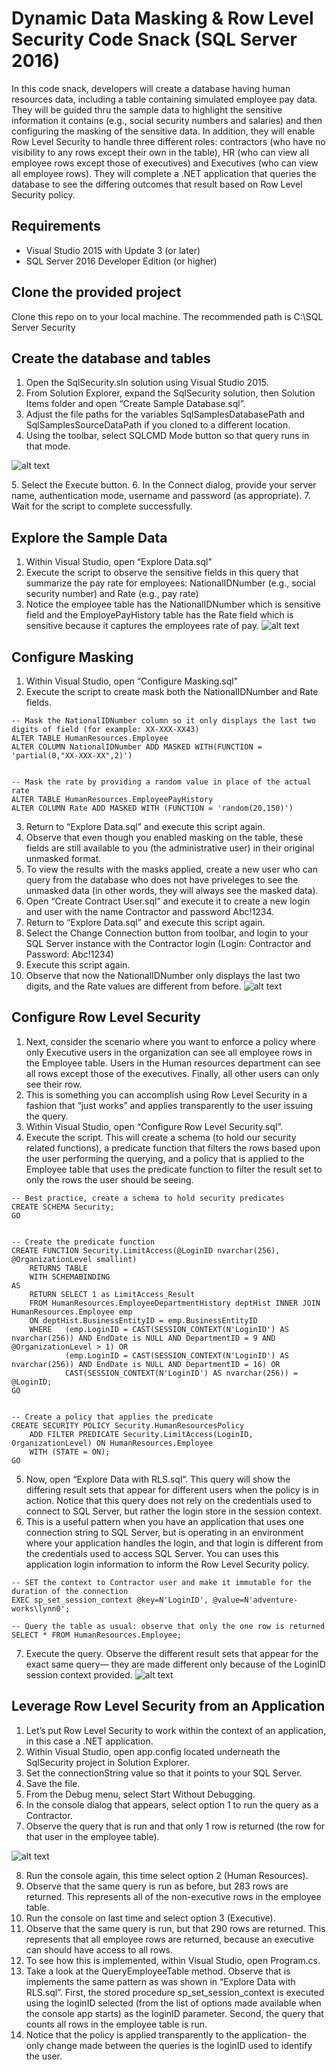 #  Dynamic Data Masking & Row Level Security Code Snack (SQL Server 2016)
In this code snack, developers will create a database having human resources data, including a table containing simulated employee pay data. They will be guided thru the sample data to highlight the sensitive information it contains (e.g., social security numbers and salaries) and then configuring the masking of the sensitive data. In addition, they will enable Row Level Security to handle three different roles: contractors (who have no visibility to any rows except their own in the table), HR (who can view all employee rows except those of executives) and Executives (who can view all employee rows). They will complete a .NET application that queries the database to see the differing outcomes that result based on Row Level Security policy.

## Requirements
- Visual Studio 2015 with Update 3 (or later)
- SQL Server 2016 Developer Edition (or higher)

## Clone the provided project
Clone this repo on to your local machine.
The recommended path is C:\SQL Server Security

## Create the database and tables
1. Open the SqlSecurity.sln solution using Visual Studio 2015.
2. From Solution Explorer, expand the SqlSecurity solution, then Solution Items folder and open “Create Sample Database.sql”.
3. Adjust the file paths for the variables SqlSamplesDatabasePath and SqlSamplesSourceDataPath if you cloned to a different location.
4. Using the toolbar, select SQLCMD Mode button so that query runs in that mode. 

![alt text][SQLCMD]

[SQLCMD]: images/sqlcmd.png "SQLCMD Mode Toggle"
5. Select the Execute button.
6. In the Connect dialog, provide your server name, authentication mode, username and password (as appropriate).
7. Wait for the script to complete successfully.

## Explore the Sample Data
1. Within Visual Studio, open “Explore Data.sql"
2. Execute the script to observe the sensitive fields in this query that summarize the pay rate for employees: NationalIDNumber (e.g., social security number) and Rate (e.g., pay rate)
3. Notice the employee table has the NationalIDNumber which is sensitive field and the EmployePayHistory table has the Rate field which is sensitive because it captures the employees rate of pay.
![alt text][Explore Data]

[Explore Data]: images/exploredatacleartext.png "Explore Data"

## Configure Masking
1. Within Visual Studio, open “Configure Masking.sql"
2. Execute the script to create mask both the NationalIDNumber and Rate fields.
```
-- Mask the NationalIDNumber column so it only displays the last two digits of field (for example: XX-XXX-XX43)
ALTER TABLE HumanResources.Employee
ALTER COLUMN NationalIDNumber ADD MASKED WITH(FUNCTION = 'partial(0,"XX-XXX-XX",2)')


-- Mask the rate by providing a random value in place of the actual rate
ALTER TABLE HumanResources.EmployeePayHistory
ALTER COLUMN Rate ADD MASKED WITH (FUNCTION = 'random(20,150)')
```
3. Return to “Explore Data.sql” and execute this script again.
4. Observe that even though you enabled masking on the table, these fields are still available to you (the administrative user) in their original unmasked format.
5. To view the results with the masks applied, create a new user who can query from the database who does not have priveleges to see the unmasked data (in other words, they will always see the masked data).
6. Open “Create Contract User.sql” and execute it to create a new login and user with the name Contractor and password Abc!1234.
7. Return to “Explore Data.sql” and execute this script again.
8. Select the Change Connection button from toolbar, and login to your SQL Server instance with the Contractor login (Login: Contractor and Password: Abc!1234)
9. Execute this script again.
10. Observe that now the NationalIDNumber only displays the last two digits, and the Rate values are different from before.
![alt text][Masked Data]

[Masked Data]: images/maskedata.png "Masked Data"

## Configure Row Level Security
1. Next, consider the scenario where you want to enforce a policy where only Executive users in the organization can see all employee rows in the Employee table. Users in the Human resources department can see all rows except those of the executives. Finally, all other users can only see their row.
2. This is something you can accomplish using Row Level Security in a fashion that “just works” and applies transparently to the user issuing the query.
3. Within Visual Studio, open “Configure Row Level Security.sql”.
4. Execute the script. This will create a schema (to hold our security related functions), a predicate function that filters the rows based upon the user performing the querying, and a policy that is applied to the Employee table that uses the predicate function to filter the result set to only the rows the user should be seeing.
```
-- Best practice, create a schema to hold security predicates
CREATE SCHEMA Security;  
GO 


-- Create the predicate function
CREATE FUNCTION Security.LimitAccess(@LoginID nvarchar(256), @OrganizationLevel smallint)
	RETURNS TABLE
	WITH SCHEMABINDING
AS
    RETURN SELECT 1 as LimitAccess_Result
	FROM HumanResources.EmployeeDepartmentHistory deptHist INNER JOIN HumanResources.Employee emp
	ON deptHist.BusinessEntityID = emp.BusinessEntityID
	WHERE	(emp.LoginID = CAST(SESSION_CONTEXT(N'LoginID') AS nvarchar(256)) AND EndDate is NULL AND DepartmentID = 9 AND @OrganizationLevel > 1) OR
			(emp.LoginID = CAST(SESSION_CONTEXT(N'LoginID') AS nvarchar(256)) AND EndDate is NULL AND DepartmentID = 16) OR
			CAST(SESSION_CONTEXT(N'LoginID') AS nvarchar(256)) = @LoginID;
GO


-- Create a policy that applies the predicate
CREATE SECURITY POLICY Security.HumanResourcesPolicy
	ADD FILTER PREDICATE Security.LimitAccess(LoginID, OrganizationLevel) ON HumanResources.Employee
	WITH (STATE = ON);
GO
```
5. Now, open “Explore Data with RLS.sql”. This query will show the differing result sets that appear for different users when the policy is in action. Notice that this query does not rely on the credentials used to connect to SQL Server, but rather the login store in the session context.
6. This is a useful pattern when you have an application that uses one connection string to SQL Server, but is operating in an environment where your application handles the login, and that login is different from the credentials used to access SQL Server. You can uses this application login information to inform the Row Level Security policy.
```
-- SET the context to Contractor user and make it immutable for the duration of the connection
EXEC sp_set_session_context @key=N'LoginID', @value=N'adventure-works\lynn0';  

-- Query the table as usual: observe that only the one row is returned
SELECT * FROM HumanResources.Employee;  
```
7. Execute the query. Observe the different result sets that appear for the exact same query— they are made different only because of the LoginID session context provided.
![alt text][RLS Data]

[RLS Data]: images/rlsresults.png "RLS Data"


## Leverage Row Level Security from an Application
1. Let’s put Row Level Security to work within the context of an application, in this case a .NET application.
2. Within Visual Studio, open app.config located underneath the SqlSecurity project in Solution Explorer.
3. Set the connectionString value so that it points to your SQL Server.
4. Save the file.
5. From the Debug menu, select Start Without Debugging.
6. In the console dialog that appears, select option 1 to run the query as a Contractor.
7. Observe the query that is run and that only 1 row is returned (the row for that user in the employee table).

![alt text][RLS in App]

[RLS in App]: images/rlsinapp.png "RLS in App"

8. Run the console again, this time select option 2 (Human Resources).
9. Observe that the same query is run as before, but 283 rows are returned. This represents all of the non-executive rows in the employee table.
10. Run the console on last time and select option 3 (Executive).
11. Observe that the same query is run, but that 290 rows are returned. This represents that all employee rows are returned, because an executive can should have access to all rows.
12. To see how this is implemented, within Visual Studio, open Program.cs.
13. Take a look at the QueryEmployeeTable method. Observe that is implements the same pattern as was shown in “Explore Data with RLS.sql”. First, the stored procedure sp_set_session_context is executed using the loginID selected (from the list of options made available when the console app starts) as the loginID parameter. Second, the query that counts all rows in the employee table is run.
14. Notice that the policy is applied transparently to the application- the only change made between the queries is the loginID used to identify the user.